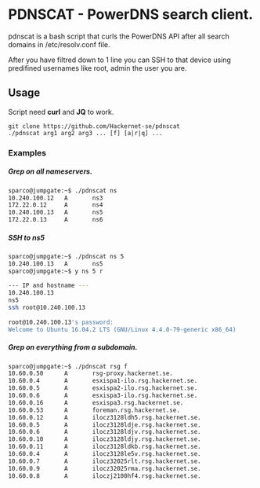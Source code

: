 # PDNSCAT - PowerDNS search client.
pdnscat is a bash script that curls the PowerDNS API after all search domains in /etc/resolv.conf file.

After you have filtred down to 1 line you can SSH to that device using predifined usernames like root, admin the user you are.

## Usage
Script need __curl__ and __JQ__ to work.
```
git clone https://github.com/Hackernet-se/pdnscat
./pdnscat arg1 arg2 arg3 ... [f] [a|r|q] ...
```
### Examples
##### Grep on all nameservers.
```bash
sparco@jumpgate:~$ ./pdnscat ns    
10.240.100.12   A       ns3
172.22.0.12     A       ns4
10.240.100.13   A       ns5
172.22.0.13     A       ns6
```
##### SSH to ns5
```bash
sparco@jumpgate:~$ ./pdnscat ns 5   
10.240.100.13   A       ns5
sparco@jumpgate:~$ y ns 5 r                                      
                                                                 
--- IP and hostname ---                                          
10.240.100.13                                                    
ns5                                                              
ssh root@10.240.100.13                                           
                                                                 
root@10.240.100.13's password:                                   
Welcome to Ubuntu 16.04.2 LTS (GNU/Linux 4.4.0-79-generic x86_64)
```
##### Grep on everything from a subdomain.
```bash
sparco@jumpgate:~$ ./pdnscat rsg f
10.60.0.50      A       rsg-proxy.hackernet.se.
10.60.0.4       A       esxispa1-ilo.rsg.hackernet.se.
10.60.0.5       A       esxispa2-ilo.rsg.hackernet.se.
10.60.0.6       A       esxispa3-ilo.rsg.hackernet.se.
10.60.0.16      A       esxispa3.rsg.hackernet.se.
10.60.0.53      A       foreman.rsg.hackernet.se.
10.60.0.12      A       ilocz3128ldh5.rsg.hackernet.se.
10.60.0.5       A       ilocz3128ldje.rsg.hackernet.se.
10.60.0.6       A       ilocz3128ldjv.rsg.hackernet.se.
10.60.0.10      A       ilocz3128ldjy.rsg.hackernet.se.
10.60.0.11      A       ilocz3128ldkb.rsg.hackernet.se.
10.60.0.4       A       ilocz3128le5v.rsg.hackernet.se.
10.60.0.7       A       ilocz32025rlt.rsg.hackernet.se.
10.60.0.9       A       ilocz32025rma.rsg.hackernet.se.
10.60.0.8       A       iloczj2100hf4.rsg.hackernet.se.
```
